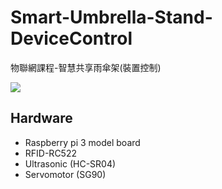 # Smart-Umbrella-Stand-DeviceControl
物聯網課程-智慧共享雨傘架(裝置控制)

![](https://i.imgur.com/CsDTC9f.jpg)

## Hardware
- Raspberry pi 3 model board
- RFID-RC522
- Ultrasonic (HC-SR04)
- Servomotor (SG90)
